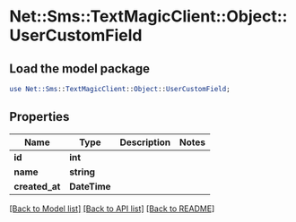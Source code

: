 # Net::Sms::TextMagicClient::Object::UserCustomField

## Load the model package
```perl
use Net::Sms::TextMagicClient::Object::UserCustomField;
```

## Properties
Name | Type | Description | Notes
------------ | ------------- | ------------- | -------------
**id** | **int** |  | 
**name** | **string** |  | 
**created_at** | **DateTime** |  | 

[[Back to Model list]](../README.md#documentation-for-models) [[Back to API list]](../README.md#documentation-for-api-endpoints) [[Back to README]](../README.md)


